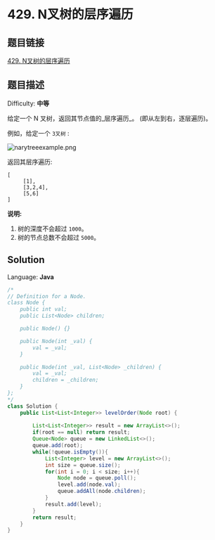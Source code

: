 # 429. N叉树的层序遍历

## 题目链接

[429\. N叉树的层序遍历](https://leetcode-cn.com/problems/n-ary-tree-level-order-traversal/)

## 题目描述

Difficulty: **中等**

给定一个 N 叉树，返回其节点值的_层序遍历_。 (即从左到右，逐层遍历)。

例如，给定一个 `3叉树` :

![narytreeexample.png](https://assets.leetcode-cn.com/aliyun-lc-upload/uploads/2018/10/12/narytreeexample.png)

返回其层序遍历:

```
[
     [1],
     [3,2,4],
     [5,6]
]
```

**说明:**

1. 树的深度不会超过 `1000`。
2. 树的节点总数不会超过 `5000`。

## Solution

Language: **Java**

```java
​/*
// Definition for a Node.
class Node {
    public int val;
    public List<Node> children;

    public Node() {}

    public Node(int _val) {
        val = _val;
    }

    public Node(int _val, List<Node> _children) {
        val = _val;
        children = _children;
    }
};
*/
class Solution {
    public List<List<Integer>> levelOrder(Node root) {
        
        List<List<Integer>> result = new ArrayList<>();
        if(root == null) return result;
        Queue<Node> queue = new LinkedList<>();
        queue.add(root);
        while(!queue.isEmpty()){
            List<Integer> level = new ArrayList<>();
            int size = queue.size();
            for(int i = 0; i < size; i++){
                Node node = queue.poll();
                level.add(node.val);
                queue.addAll(node.children);
            }
            result.add(level);
        }
        return result;
    }
}
```